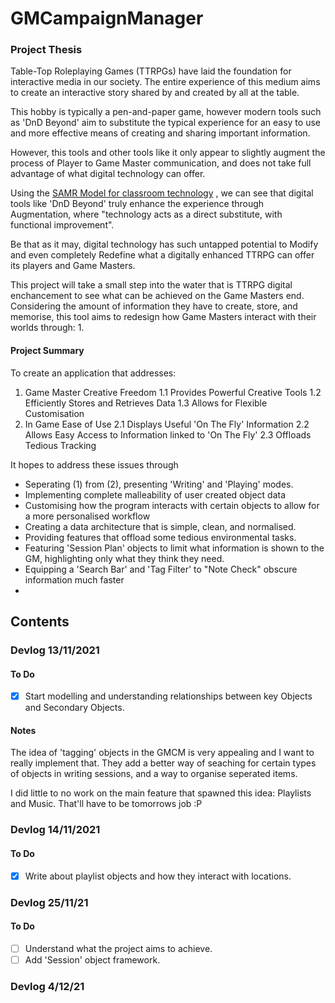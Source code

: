 # GMCampaignManager
### Project Thesis
Table-Top Roleplaying Games (TTRPGs) have laid the foundation for interactive
media in our society. The entire experience of this medium aims to create
an interactive story shared by and created by all at the table.

This hobby is typically a pen-and-paper game, however modern tools
such as 'DnD Beyond' aim to substitute the typical experience for 
an easy to use and more effective means of creating and sharing
important information.

However, this tools and other tools like it only appear to slightly
augment the process of Player to Game Master communication, and does not
take full advantage of what digital technology can offer.

Using the [SAMR Model for classroom technology](https://www.3plearning.com/blog/connectingsamrmodel/)
, we can see that digital tools like 'DnD Beyond' truly enhance the experience
through Augmentation, where "technology acts as a direct substitute,
with functional improvement".

Be that as it may, digital technology has such untapped potential to Modify
and even completely Redefine what a digitally enhanced TTRPG can offer
its players and Game Masters.

This project will take a small step into the water that is
TTRPG digital enchancement to see what can be achieved on the Game Masters
end. Considering the amount of information they have to create, store,
and memorise, this tool aims to redesign how Game Masters interact with
their worlds through:
1. 

#### Project Summary
To create an application that addresses:
1. Game Master Creative Freedom
   1.1 Provides Powerful Creative Tools
   1.2 Efficiently Stores and Retrieves Data
   1.3 Allows for Flexible Customisation
2. In Game Ease of Use
   2.1 Displays Useful 'On The Fly' Information
   2.2 Allows Easy Access to Information linked to 'On The Fly'
   2.3 Offloads Tedious Tracking



It hopes to address these issues through
- Seperating (1) from (2), presenting 'Writing' and 'Playing' modes.
- Implementing complete malleability of user created object data
- Customising how the program interacts with certain objects to allow for a more personalised workflow
- Creating a data architecture that is simple, clean, and normalised.
- Providing features that offload some tedious environmental tasks.
- Featuring 'Session Plan' objects to limit what information is shown to the GM, highlighting only what they think they need.
- Equipping a 'Search Bar' and 'Tag Filter' to "Note Check" obscure information much faster
- 
## Contents

### Devlog 13/11/2021
#### To Do
- [x] Start modelling and understanding relationships between key Objects and Secondary Objects.
#### Notes
The idea of 'tagging' objects in the GMCM is very appealing and I want to really implement that.
They add a better way of seaching for certain types of objects in writing sessions, and a way to organise seperated items.

I did little to no work on the main feature that spawned this idea: Playlists and Music.
That'll have to be tomorrows job :P

### Devlog 14/11/2021
#### To Do
- [x] Write about playlist objects and how they interact with locations.

### Devlog 25/11/21
#### To Do
- [ ] Understand what the project aims to achieve.
- [ ] Add 'Session' object framework. 

### Devlog 4/12/21
#### 